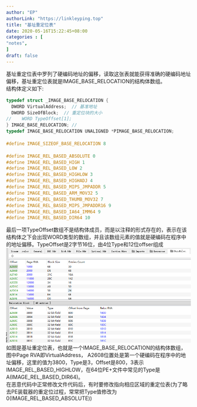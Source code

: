 ```yaml
---
author: "EP"  
authorLink: "https://linkleyping.top"  
title: "基址重定位表"  
date: 2020-05-16T15:22:45+08:00  
categories : [                                
"notes",  
]  
draft: false  
---
```

基址重定位表中罗列了硬编码地址的偏移，读取这张表就能获得准确的硬编码地址偏移，基址重定位表就是IMAGE_BASE_RELOCATION的结构体数组。  
结构体定义如下:  
```c  
typedef struct _IMAGE_BASE_RELOCATION {  
  DWORD VirtualAddress;  // 基准地址  
  DWORD SizeOfBlock;  // 重定位块的大小  
//    WORD TypeOffset[1];  
} IMAGE_BASE_RELOCATION; //   
typedef IMAGE_BASE_RELOCATION UNALIGNED *PIMAGE_BASE_RELOCATION;  
  
#define IMAGE_SIZEOF_BASE_RELOCATION 8  
  
#define IMAGE_REL_BASED_ABSOLUTE 0  
#define IMAGE_REL_BASED_HIGH 1  
#define IMAGE_REL_BASED_LOW 2  
#define IMAGE_REL_BASED_HIGHLOW 3  
#define IMAGE_REL_BASED_HIGHADJ 4  
#define IMAGE_REL_BASED_MIPS_JMPADDR 5  
#define IMAGE_REL_BASED_ARM_MOV32 5  
#define IMAGE_REL_BASED_THUMB_MOV32 7  
#define IMAGE_REL_BASED_MIPS_JMPADDR16 9  
#define IMAGE_REL_BASED_IA64_IMM64 9  
#define IMAGE_REL_BASED_DIR64 10  
```  
最后一项TypeOffset数组不是结构体成员，而是以注释的形式存在的，表示在该结构体之下会出现WORD类型的数组，并且该数组元素的值就是硬编码在程序中的地址偏移。TypeOffset是2字节16位，由4位Type和12位offser组成  
![IMAGE_BASE_RELOCATION](/images/32b1ce20a0858750cc63cf23f5e7d9c2/11884068-32621a826a359b06.png)  
如图是基址重定位表，也就是一个IMAGE_BASE_RELOCATION的结构体数组，图中Page RVA即VirtualAddress，  A2608位置处是第一个硬编码在程序中的地址偏移，这里的值为3800，Type是3，Offset是800，3表示IMAGE_REL_BASED_HIGHLOW，在64位PE+文件中常见的Type是A(IMAGE_REL_BASED_DIR64)。  
在恶意代码中正常修改文件代码后，有时要修改指向相应区域的重定位表(为了略去PE装载器的重定位过程，常常把Type值修改为0(IMAGE_REL_BASED_ABSOLUTE))  
